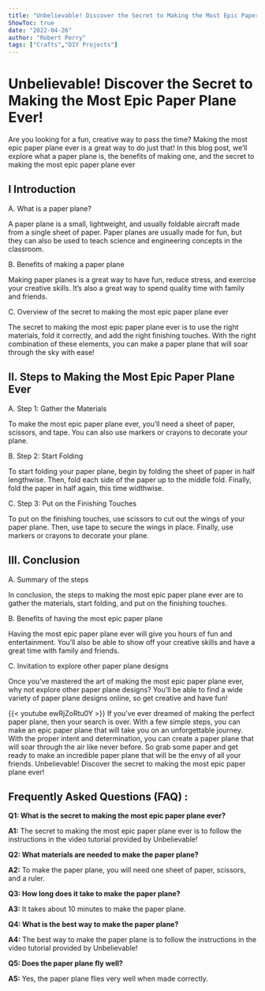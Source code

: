 ```yaml
---
title: "Unbelievable! Discover the Secret to Making the Most Epic Paper Plane Ever!"
ShowToc: true 
date: "2022-04-26"
author: "Robert Perry" 
tags: ["Crafts","DIY Projects"]
---
```

# Unbelievable! Discover the Secret to Making the Most Epic Paper Plane Ever!

Are you looking for a fun, creative way to pass the time? Making the most epic paper plane ever is a great way to do just that! In this blog post, we’ll explore what a paper plane is, the benefits of making one, and the secret to making the most epic paper plane ever 

## I Introduction

A. What is a paper plane? 

A paper plane is a small, lightweight, and usually foldable aircraft made from a single sheet of paper. Paper planes are usually made for fun, but they can also be used to teach science and engineering concepts in the classroom. 

B. Benefits of making a paper plane

Making paper planes is a great way to have fun, reduce stress, and exercise your creative skills. It’s also a great way to spend quality time with family and friends. 

C. Overview of the secret to making the most epic paper plane ever

The secret to making the most epic paper plane ever is to use the right materials, fold it correctly, and add the right finishing touches. With the right combination of these elements, you can make a paper plane that will soar through the sky with ease! 

## II. Steps to Making the Most Epic Paper Plane Ever

A. Step 1: Gather the Materials

To make the most epic paper plane ever, you’ll need a sheet of paper, scissors, and tape. You can also use markers or crayons to decorate your plane. 

B. Step 2: Start Folding

To start folding your paper plane, begin by folding the sheet of paper in half lengthwise. Then, fold each side of the paper up to the middle fold. Finally, fold the paper in half again, this time widthwise. 

C. Step 3: Put on the Finishing Touches

To put on the finishing touches, use scissors to cut out the wings of your paper plane. Then, use tape to secure the wings in place. Finally, use markers or crayons to decorate your plane. 

## III. Conclusion

A. Summary of the steps

In conclusion, the steps to making the most epic paper plane ever are to gather the materials, start folding, and put on the finishing touches. 

B. Benefits of having the most epic paper plane

Having the most epic paper plane ever will give you hours of fun and entertainment. You’ll also be able to show off your creative skills and have a great time with family and friends. 

C. Invitation to explore other paper plane designs

Once you’ve mastered the art of making the most epic paper plane ever, why not explore other paper plane designs? You’ll be able to find a wide variety of paper plane designs online, so get creative and have fun!

{{< youtube ewRjZoRtu0Y >}} 
If you’ve ever dreamed of making the perfect paper plane, then your search is over. With a few simple steps, you can make an epic paper plane that will take you on an unforgettable journey. With the proper intent and determination, you can create a paper plane that will soar through the air like never before. So grab some paper and get ready to make an incredible paper plane that will be the envy of all your friends. Unbelievable! Discover the secret to making the most epic paper plane ever!

## Frequently Asked Questions (FAQ) :
**Q1: What is the secret to making the most epic paper plane ever?**

**A1:** The secret to making the most epic paper plane ever is to follow the instructions in the video tutorial provided by Unbelievable! 

**Q2: What materials are needed to make the paper plane?**

**A2:** To make the paper plane, you will need one sheet of paper, scissors, and a ruler. 

**Q3: How long does it take to make the paper plane?**

**A3:** It takes about 10 minutes to make the paper plane. 

**Q4: What is the best way to make the paper plane?**

**A4:** The best way to make the paper plane is to follow the instructions in the video tutorial provided by Unbelievable! 

**Q5: Does the paper plane fly well?**

**A5:** Yes, the paper plane flies very well when made correctly.



